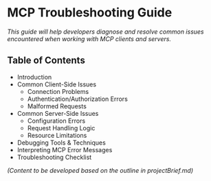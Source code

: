 # MCP Troubleshooting Guide

*This guide will help developers diagnose and resolve common issues encountered when working with MCP clients and servers.*

## Table of Contents

*   Introduction
*   Common Client-Side Issues
    *   Connection Problems
    *   Authentication/Authorization Errors
    *   Malformed Requests
*   Common Server-Side Issues
    *   Configuration Errors
    *   Request Handling Logic
    *   Resource Limitations
*   Debugging Tools & Techniques
*   Interpreting MCP Error Messages
*   Troubleshooting Checklist

*(Content to be developed based on the outline in projectBrief.md)*

